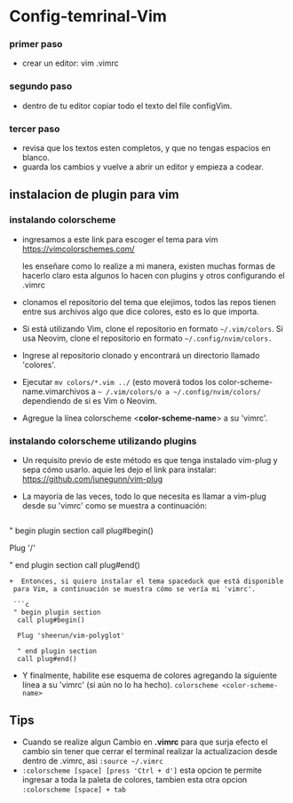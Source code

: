 # Config-temrinal-Vim
### primer paso
+ crear un editor: vim .vimrc
### segundo paso
+ dentro de tu editor copiar todo el texto del file configVim.
### tercer paso
+ revisa que los textos esten completos, y que no tengas espacios en blanco.
+ guarda los cambios y vuelve a abrir un editor y empieza a codear.

## instalacion de plugin para vim
### instalando colorscheme
+ ingresamos a este link para escoger el tema para vim
https://vimcolorschemes.com/

  les enseñare como lo realize a mi manera, existen muchas formas de hacerlo
  claro esta algunos lo hacen con plugins y otros configurando el .vimrc

+ clonamos el repositorio del tema que elejimos, todos las repos tienen entre
sus archivos algo que dice colores, esto es lo que importa.

+ Si está utilizando Vim, clone el repositorio en formato `~/.vim/colors`. Si usa Neovim,
clone el repositorio en formato `~/.config/nvim/colors.`
+ Ingrese al repositorio clonado y encontrará un directorio llamado 'colores'.
+ Ejecutar `mv colors/*.vim ../` (esto moverá todos los color-scheme-name.vimarchivos
a `~ /.vim/colors/o a ~/.config/nvim/colors/` dependiendo de si es Vim o Neovim.
+ Agregue la línea colorscheme <**color-scheme-name**> a su 'vimrc'.

### instalando colorscheme utilizando plugins

+ Un requisito previo de este método es que tenga instalado vim-plug y sepa cómo usarlo.
  aquie les dejo el link para instalar: https://github.com/junegunn/vim-plug

+ La mayoría de las veces, todo lo que necesita es llamar a vim-plug
  desde su 'vimrc' como se muestra a continuación:

  ```c
 " begin plugin section
  call plug#begin()

  Plug '<GITHUB-USERNAME>/<REPOSITORY-NAME>'

  " end plugin section
  call plug#end()
  ```
+  Entonces, si quiero instalar el tema spaceduck que está disponible
   para Vim, a continuación se muestra cómo se vería mi 'vimrc'.

   ```c
   " begin plugin section
	call plug#begin()

	Plug 'sheerun/vim-polyglot'

	" end plugin section
	call plug#end()
   ```
+ Y finalmente, habilite ese esquema de colores agregando la siguiente
  línea a su 'vimrc' (si aún no lo ha hecho).
  `colorscheme <color-scheme-name>`
 
## Tips

+ Cuando se realize algun Cambio en **.vimrc**
  para que surja efecto el cambio sin tener que  cerrar el terminal 
  realizar la actualizacion desde dentro de .vimrc, asi `:source ~/.vimrc`
+ `:colorscheme [space] [press 'Ctrl + d']` esta opcion te permite ingresar
  a toda la paleta de colores, tambien esta otra opcion `:colorscheme [space] + tab`

 


